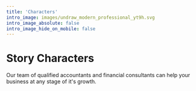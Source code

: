 ```yaml
---
title: 'Characters'
intro_image: images/undraw_modern_professional_yt9h.svg
intro_image_absolute: false
intro_image_hide_on_mobile: false
---
```


# Story Characters

Our team of qualified accountants and financial consultants can help your business at any stage of it's growth.
